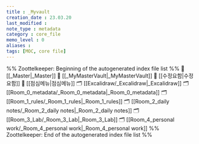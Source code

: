 ```yaml
---
title : _Myvault
creation_date : 23.03.20
last_modified :
note_type : metadata
category : core_file
memo_level : 0
aliases : 
tags: [MOC, core file]
---
```

%% Zoottelkeeper: Beginning of the autogenerated index file list  %%
📄 [[_Master|_Master]]
📄 [[_MyMasterVault|_MyMasterVault]]
📄 [[수정요함|수정요함]]
📄 [[점심메뉴|점심메뉴]]
🗂️ [[Excalidraw/_Excalidraw|_Excalidraw]]
🗂️ [[Room_0_metadata/_Room_0_metadata|_Room_0_metadata]]
🗂️ [[Room_1_rules/_Room_1_rules|_Room_1_rules]]
🗂️ [[Room_2_daily notes/_Room_2_daily notes|_Room_2_daily notes]]
🗂️ [[Room_3_Lab/_Room_3_Lab|_Room_3_Lab]]
🗂️ [[Room_4_personal work/_Room_4_personal work|_Room_4_personal work]]
%% Zoottelkeeper: End of the autogenerated index file list  %%
